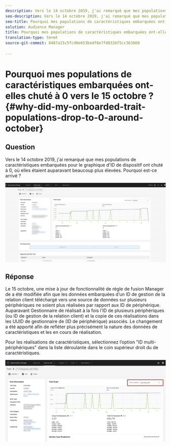 ```yaml
---
description: Vers le 14 octobre 2019, j'ai remarqué que mes populations de caractéristiques embarquées pour le graphique d'ID de dispositif ont chuté à 0, où elles étaient auparavant beaucoup plus élevées.
seo-description: Vers le 14 octobre 2019, j'ai remarqué que mes populations de caractéristiques embarquées pour le graphique d'ID de dispositif ont chuté à 0, où elles étaient auparavant beaucoup plus élevées.
seo-title: Pourquoi mes populations de caractéristiques embarquées ont-elles chuté à 0 vers le 15 octobre ?
solution: Audience Manager
title: Pourquoi mes populations de caractéristiques embarquées ont-elles chuté à 0 vers le 15 octobre ?
translation-type: tm+mt
source-git-commit: 0487a15c5fcd0e653bedf0e7fd8326f5cc363660

---
```



# Pourquoi mes populations de caractéristiques embarquées ont-elles chuté à 0 vers le 15 octobre ? {#why-did-my-onboarded-trait-populations-drop-to-0-around-october}

## Question

Vers le 14 octobre 2019, j&#39;ai remarqué que mes populations de caractéristiques embarquées pour le graphique d&#39;ID de dispositif ont chuté à 0, où elles étaient auparavant beaucoup plus élevées. Pourquoi est-ce arrivé ?

![Image de la liste déroulante des ID de périphérique](assets/device_id_populationdrop.png)

## Réponse

Le 15 octobre, une mise à jour de  fonctionnalité de règle de fusion  Manager de a été modifiée afin que les données embarquées d’un ID de gestion de la relation client téléchargé vers une source de données sur plusieurs périphériques ne soient plus réalisées par rapport aux ID de périphérique.  Auparavant  Gestionnaire  de réalisait à la fois l’ID de plusieurs périphériques (ou ID de gestion de la relation client) et la copie de ces réalisations dans les UUID de gestionnaire de (ID de périphérique) associés.  Le changement a été apporté afin de refléter plus précisément la nature des données de caractéristiques et les  en cours de réalisation.

Pour  les réalisations de caractéristiques, sélectionnez l’option &quot;ID multi-périphériques&quot; dans la liste déroulante dans le coin supérieur droit du de caractéristiques.

![Réalisations  par ID de plusieurs périphériques](assets/deviceid-crossdevice.png)
